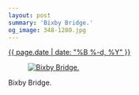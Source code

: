 ```yaml
---
layout: post
summary: 'Bixby Bridge.'
og_image: 348-1280.jpg
---
```


<div class="post">
 <time>
  <a href="/348">
   {{ page.date | date: "%B %-d, %Y" }}
  </a>
 </time>
 <a href="/348">
  <figure data-taken="7/21/2014">
   <img alt="Bixby Bridge." sizes="(min-width: 700px) 50vw, calc(100vw - 2rem)" src="{{ site.assets_url }}/348-640.jpg" srcset="{{ site.assets_url }}/348-1280.jpg 1280w, {{ site.assets_url }}/348-960.jpg 960w, {{ site.assets_url }}/348-640.jpg 640w, {{ site.assets_url }}/348-320.jpg 320w"/>
  </figure>
 </a>
 <span>
  Bixby Bridge.
 </span>
</div>
